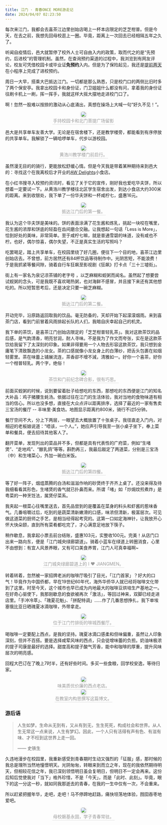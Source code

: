 ```yaml
---
title: 江门 · 青春ONCE MORE游走记
date: 2024/04/07 02:23:50
---
```


每次来江门，我都会去喜茶江边里创始店喝上一杯本店限定的芝芝柑普。但是今天，在去之前，我想先回母校逛上一圈。毕竟，距离上一次回去已经相隔五年之久了。

听闻自疫情后，邑大就暂停了校外人士可自由入内的政策，取而代之的是“先预约，后进校”的管理机制。虽然，在查询预约渠道的过程中，我浏览到有网友评论，校友可凭借校园卡或毕业证**免预约**入内。但是为了保险起见，我还是[提前两天](https://www.wyu.edu.cn/bwc/info/1061/2028.htm)在小程序上完成了进校预约。

周日一大早，搭乘大巴抵达江门。一切都是那么熟悉，只是校门口的两侧比旧时多了两个保安亭。我拿出校园卡和身份证，门卫姐姐什么都没有问，拿着我的身份证往刷卡机上一刷，挥一挥手，我就这样大摇大摆地走进校门口了。

啊！忽然一股难以按捺的激动从心底涌出，真想在操场上大喊一句“好久不见！”。

<center style="font-size=6px"> <img style="border-radius: 0.3125em; box-shadow: 0 2px 4px 0 rgba(34,36,38,.12),0 2px 10px 0 rgba(34,36,38,.08);" src="../../../../IMG/IMG_JM001.JPG"/> <br> <div style="color:orange; border-bottom: 1px solid #d9d9d9; display: inline-block; color: #999; padding: 2px;">手持校园卡和北门菩提广场留影</div> </center>

邑大是共享单车友善大学。无论是在宿舍楼下，还是教学楼旁，都能看到有序停放的共享单车。我解锁了一辆哈啰单车，代步以游校园。

<center style="font-size=6px"> <img style="border-radius: 0.3125em; box-shadow: 0 2px 4px 0 rgba(34,36,38,.12),0 2px 10px 0 rgba(34,36,38,.08);" src="../../../../IMG/IMG_JM003.jpg"/> <br> <div style="color:orange; border-bottom: 1px solid #d9d9d9; display: inline-block; color: #999; padding: 2px;">黄浩川教学楼门前启行。</div> </center>

虽然漫无目的的骑行，更能放松舒缓心情。但是今天我是带着某种期待来到邑大的：寻找这个在我离校后才开业的[AW Delights](https://static.nfapp.southcn.com/content/201903/01/c1965987.html)小食店。

在小红书搜寻入校预约资讯时，看见了关于它的宣传，刚好我也爱吃华夫饼，所以想着一定要试一下。从黄浩川教学楼往北区学生宿舍出发，到达小食店大约300米的距离。来到收银处，我下单了一份华夫饼和一杯咸柠七，盛惠16元。

<center style="font-size=6px"> <img style="border-radius: 0.3125em; box-shadow: 0 2px 4px 0 rgba(34,36,38,.12),0 2px 10px 0 rgba(34,36,38,.08);" src="../../../../IMG/IMG_JM002.jpg"/> <br> <div style="color:orange; border-bottom: 1px solid #d9d9d9; display: inline-block; color: #999; padding: 2px;">抵达江门后的第一餐。</div> </center>

我认为这个华夫饼是美味的。饼的表面涂满了花生酱和炼乳，挑起一块咬在嘴里，花生酱的浓厚和饼底的轻盈在齿间磨合交融。让我想起一句话「Less is More」，恰到好处的美味，非常简单。至于咸柠七嘛，就是普通雪碧的味道，没有咸也不柠。也好，偶尔惊喜，偶尔失望，不正是真实生活的写照吗？

吃罢喝足，踏上共享单车，在校园里绕了好几圈，便往下一个目的地，喜茶江边里创始店去。不曾想，前方居然还有84杯饮品等待制作中。光阴苦短，不能浪费！于是我抓紧等餐间隙，骑着自行车狂飙至影视剧《狂飙》打卡点「三十三墟街」。

街上有一家名为泉记凉茶铺的老字号 ，以芝麻糊和蚬粥而闻名。虽然起了想要尝试蚬粥的念头，可是我既不喜欢喝热粥，也对海鲜不感冒，并且接下来还有其他想吃的。所以短暂思考后，还是决定只要一碗芝麻糊。

<center style="font-size=6px"> <img style="border-radius: 0.3125em; box-shadow: 0 2px 4px 0 rgba(34,36,38,.12),0 2px 10px 0 rgba(34,36,38,.08);" src="../../../../IMG/IMG_JM006.jpg"/> <br> <div style="color:orange; border-bottom: 1px solid #d9d9d9; display: inline-block; color: #999; padding: 2px;">抵达江门后的第二餐。</div> </center>

开动完毕，沿原路返回取我的饮品。毫无防备的，天却开始下起濛濛烟雨。来到喜茶门店，看到门前冒着风雨排起长队的人们，我暗自庆幸起自己的机灵。

我下单的茶饮，是喜茶江门创始店限定的「芝芝柑普轻乳茶」。我对这款茶饮的品后感，是气韵清香，明亮甘润，耐人寻味。不是我为了作文而夸张，实在是这款茶饮给我留下了太深刻的印象。如果非得要用一个人物去形容这款茶饮，我只想到金庸笔下清致飘逸的小龙女。茶的口感就像小龙女身上的白薄纱，把舌头包裹在如烟轻雾里。茶在味蕾上铺展流连，茶香卻不增不減，清雅如一。好你一个喜茶，好你一个柑普轻乳。两个字，绝俗！

<center style="font-size=6px"> <img style="border-radius: 0.3125em; box-shadow: 0 2px 4px 0 rgba(34,36,38,.12),0 2px 10px 0 rgba(34,36,38,.08);" src="../../../../IMG/IMG_JM008.jpg"/> <br> <div style="color:orange; border-bottom: 1px solid #d9d9d9; display: inline-block; color: #999; padding: 2px;">茶饮和门前纪念碑合影，很有巧思。</div> </center>


前面买蚬粥的时候，说到要留着肚子给想吃的东西，那想吃的东西便是江门的知名大补品：鸡子猪腰生蚝汤。依据过往在江门的生活体验，我对当地的食物味道有相当的信心。所以也没多想，直接在大众点评以距离排序，选择了最近的一家有售卖三宝汤的餐厅 -- 丰味里·美食坊。地图显示距离约800米，骑行不过5分钟。

餐厅空间不大，分上下两层，一眼望去大概放置了十张桌子。我径直走入门内，对相迎的老板娘说道：“唔该，一个人。”，她应声引导我至一张小桌子坐下，奉上菜单和餐具，便去招待其他客人了。

翻开菜单，发现列出的菜品并不多，但都是具有代表性的广府菜，例如“生啫煲”、“走地鸡”、“酿乳鸽”等等。斟酌再三，我最后敲定了两道菜，分别是三宝汤（中）和生啫菜心，外加一碗白米饭。

<center style="font-size=6px"> <img style="border-radius: 0.3125em; box-shadow: 0 2px 4px 0 rgba(34,36,38,.12),0 2px 10px 0 rgba(34,36,38,.08);" src="../../../../IMG/IMG_JM007.jpg"/> <br> <div style="color:orange; border-bottom: 1px solid #d9d9d9; display: inline-block; color: #999; padding: 2px;">抵达江门后的第四餐。</div> </center>

等了好一阵子，烟煴蒸腾的白汤和滋滋作响的砂煲终于齐齐上桌了。还没来得及待我细看看其形色，生啫煲的香气就已扑鼻而来。所谓「啫」如「炒焗炆煎煮炸」是粤菜的一种烹饪法，属煲仔菜系。

我夹起一根菜心往嘴里送去，首先品尝到的是覆盖在菜身的料头和虾酱的惹味香气。几番咀嚼过后，吃到的是蔬菜清新嫩滑的口感，味浓但清新，极富层次。可见做这道菜的厨师之手艺，是相当经得起考究的。这第一口如定海神针，让我放开心怀大快朵颐，直到所有菜肴都吃完了，才心满意足地放下筷子。

稍作歇息，我拿起小票去前台结账，盛惠103元，实整收100元。完美！从店门口出来一路向东，便是「江门城央绿廊碧道」。骑着小蓝车在绿道上转圈消食，心里不由想到：有宜人风景养眼，又有可口美食养胃，江门人可真幸福啊~

<center style="font-size=6px"> <img style="border-radius: 0.3125em; box-shadow: 0 2px 4px 0 rgba(34,36,38,.12),0 2px 10px 0 rgba(34,36,38,.08);" src="../../../../IMG/IMG_JM009.jpg"/> <br> <div style="color:orange; border-bottom: 1px solid #d9d9d9; display: inline-block; color: #999; padding: 2px;">江门城央绿廊碧道上的 I ♥ JIANGMEN。</div> </center>

转着转着，忽然被一家招牌老派的咖啡厅吸引了目光，「江门首家」？好大的口气！毕竟作为中国侨都，早在19世纪60年代，海外华侨华人就已经将咖啡文化带到了这里。时至今天，这个城市也早已成为内地最大的咖啡豆烘培生产基地之一。在好奇心驱使下，我那刚歇息的食欲被再次「激活」，等回过神来，双脚已经走进店里。「手冲冷萃」、「瑰夏花魁」、「拼配特调」……作了几番思想挣扎，我下单埃塞俄比亚日晒瑰夏冰滴咖啡，外带拿走。

<center style="font-size=6px"> <img style="border-radius: 0.3125em; box-shadow: 0 2px 4px 0 rgba(34,36,38,.12),0 2px 10px 0 rgba(34,36,38,.08);" src="../../../../IMG/IMG_JM010.jpg"/> <br> <div style="color:orange; border-bottom: 1px solid #d9d9d9; display: inline-block; color: #999; padding: 2px;">位于江门竹排街的啡城西餐厅。</div> </center>

喝咖啡一定要配上西点，是我的坚持。瑰夏冰滴口感柔和但味偏重，虽然让人印象深刻，但并不百搭。要是选择咸荤风味的西点，只会徒增味蕾的负担。奶油味极浓的提子司康是最好的选择。甜度高和提子酸气芳香，能中和咖啡的厚重，提升风味层次的明亮感。

回程大巴订在了晚上7时半，还有好些时间。多买一些食粮，回学校安逸，等待归家。

<center style="font-size=6px"> <img style="border-radius: 0.3125em; box-shadow: 0 2px 4px 0 rgba(34,36,38,.12),0 2px 10px 0 rgba(34,36,38,.08);" src="../../../../IMG/IMG_JM011.jpg"/> <br> <div style="color:orange; border-bottom: 1px solid #d9d9d9; display: inline-block; color: #999; padding: 2px;">味美质优价廉的西点老店。</div> </center>

<center style="font-size=6px"> <img style="border-radius: 0.3125em; box-shadow: 0 2px 4px 0 rgba(34,36,38,.12),0 2px 10px 0 rgba(34,36,38,.08);" src="../../../../IMG/IMG_JM012.jpg"/> <br> <div style="color:orange; border-bottom: 1px solid #d9d9d9; display: inline-block; color: #999; padding: 2px;">在教室内构思撰写这篇博文。</div> </center>

### 游后语

> 人生如梦。生命从无到有，又从有到无，生生死死，构成社会和世界。从人生无常这一点来说，人生有梦幻。因此，一个人只有活得有声有色、有滋有味、才不枉到这世界上走一回。
> 
>—— 史铁生


久违地漫步在校园里，我重新感受到青春期时生动又强烈的「征服」感，那时候的我总是理所当然地憧憬明天。光阴匆匆，转眼来到而立之年，现在的我依然期待明天，但相较花信之年，我已深刻领悟明日虽会复明日，但明日不一定会再来。这份后知后觉使我对「当下」格外珍惜，不是「今天」，而是「此时、此刻」。毕竟，眼下的这一分这一秒，就如同我那逝去的青春，在我的一生中仅有一次，不会重来。

所以赶紧把握年华，走吧，走吧！马不停蹄地赶路，痛快坦荡地体验，囫囵吞枣地爱吧。

<center style="font-size=6px"> <img style="border-radius: 0.3125em; box-shadow: 0 2px 4px 0 rgba(34,36,38,.12),0 2px 10px 0 rgba(34,36,38,.08);" src="../../../../IMG/IMG_JM013.jpg"/> <br> <div style="color:orange; border-bottom: 1px solid #d9d9d9; display: inline-block; color: #999; padding: 2px;">母校磐基永固，学子青春常驻。</div> </center>


